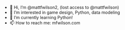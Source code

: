 - 👋 Hi, I’m @mattfwilson2, (lost access to @mattfwilson)
- 👀 I’m interested in game design, Python, data modeling
- 🌱 I’m currently learning Python!
- 📫 How to reach me: mfwilson.com

<!---
mattfwilson2/mattfwilson2 is a ✨ special ✨ repository because its `README.md` (this file) appears on your GitHub profile.
You can click the Preview link to take a look at your changes.
--->
